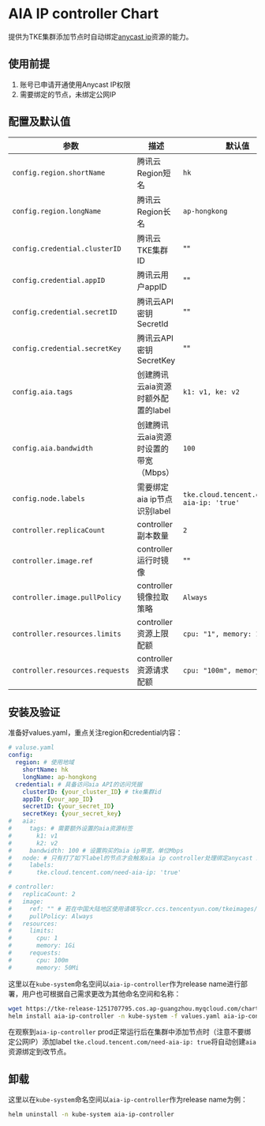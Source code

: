 # AIA IP controller Chart

提供为TKE集群添加节点时自动绑定[anycast ip](https://config.tencent.com/product/aia)资源的能力。
 
## 使用前提

1. 账号已申请开通使用Anycast IP权限
2. 需要绑定的节点，未绑定公网IP

## 配置及默认值

| 参数                              | 描述                                             | 默认值                            |
| --------------------------------- | ------------------------------------------------ | --------------------------------- |
| `config.region.shortName`          | 腾讯云Region短名                                 | `hk`                              |
| `config.region.longName`           | 腾讯云Region长名                                 | `ap-hongkong`                    |
| `config.credential.clusterID`      | 腾讯云TKE集群ID                                  | ""                                |
| `config.credential.appID`          | 腾讯云用户appID                                  | ""                                |
| `config.credential.secretID`       | 腾讯云API密钥SecretId                            | ""                                |
| `config.credential.secretKey`      | 腾讯云API密钥SecretKey                           | ""                                |
| `config.aia.tags`                  | 创建腾讯云aia资源时额外配置的label                  | `k1: v1, ke: v2`                  |
| `config.aia.bandwidth`             | 创建腾讯云aia资源时设置的带宽（Mbps）                | `100`                          |
| `config.node.labels`               | 需要绑定aia ip节点识别label             		 | `tke.cloud.tencent.com/need-aia-ip: 'true'`|
| `controller.replicaCount`          | controller副本数量                               | `2`                               |
| `controller.image.ref`             | controller运行时镜像                              | ""					|
| `controller.image.pullPolicy`      | controller镜像拉取策略                             | `Always`                    |
| `controller.resources.limits`      | controller资源上限配额                         	  | `cpu: "1", memory: 1Gi`        |
| `controller.resources.requests`    | controller资源请求配额                         	  | `cpu: "100m", memory: 50Mi`      |

## 安装及验证

准备好values.yaml，重点关注region和credential内容：

```yaml
# valuse.yaml
config:
  region: # 使用地域
    shortName: hk
    longName: ap-hongkong
  credential: # 具备访问aia API的访问凭据
    clusterID: {your_cluster_ID} # tke集群id
    appID: {your_app_ID}
    secretID: {your_secret_ID}
    secretKey: {your_secret_key}
#   aia:
#     tags: # 需要额外设置的aia资源标签
#       k1: v1
#       k2: v2
#     bandwidth: 100 # 设置购买的aia ip带宽，单位Mbps
#   node: # 只有打了如下label的节点才会触发aia ip controller处理绑定anycast ip
#     labels:
#       tke.cloud.tencent.com/need-aia-ip: 'true'

# controller:
#   replicaCount: 2
#   image:
#     ref: "" # 若在中国大陆地区使用请填写ccr.ccs.tencentyun.com/tkeimages/aia-ip-controller:v0.5.0，其他地区不用填写
#     pullPolicy: Always
#   resources:
#     limits:
#       cpu: 1
#       memory: 1Gi
#     requests:
#       cpu: 100m
#       memory: 50Mi
```

这里以在`kube-system`命名空间以`aia-ip-controller`作为release name进行部署，用户也可根据自己需求更改为其他命名空间和名称：

```sh
wget https://tke-release-1251707795.cos.ap-guangzhou.myqcloud.com/charts/aia-ip-controller-0.5.0.tgz
helm install aia-ip-controller -n kube-system -f values.yaml aia-ip-controller-0.5.0.tgz
```

在观察到`aia-ip-controller` prod正常运行后在集群中添加节点时（注意不要绑定公网IP）添加label `tke.cloud.tencent.com/need-aia-ip: true`将自动创建`aia`资源绑定到改节点。

## 卸载

这里以在`kube-system`命名空间以`aia-ip-controller`作为release name为例：

```sh
helm uninstall -n kube-system aia-ip-controller
```